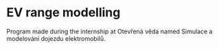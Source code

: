 # EV range modelling
Program made during the internship at Otevřená věda named Simulace a modelování dojezdu elektromobilů.
